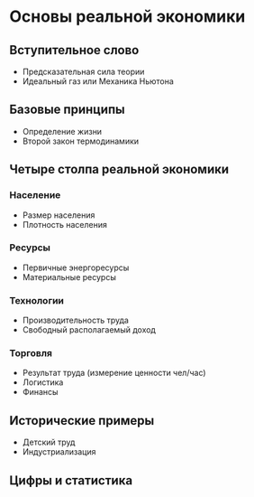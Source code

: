 # Основы реальной экономики

## Вступительное слово
 - Предсказательная сила теории
 - Идеальный газ или Механика Ньютона

## Базовые принципы
 - Определение жизни
 - Второй закон термодинамики

## Четыре столпа реальной экономики

### Население
 - Размер населения
 - Плотность населения

### Ресурсы
 - Первичные энергоресурсы
 - Материальные ресурсы

### Технологии
 - Производительность труда
 - Свободный располагаемый доход

### Торговля
 - Результат труда (измерение ценности чел/час)
 - Логистика
 - Финансы

## Исторические примеры
 - Детский труд
 - Индустриализация
  
## Цифры и статистика